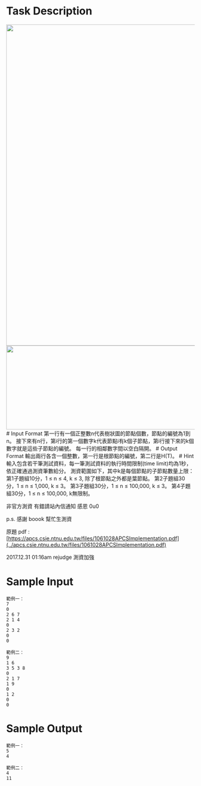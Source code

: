 # Task Description
<img src="./ShowImage_id_1068" height="857" width="1000" />

<img src="./ShowImage_id_1067" height="224" width="1000" />
# Input Format
第一行有一個正整數n代表樹狀圖的節點個數，節點的編號為1到n。  
接下來有n行，第i行的第一個數字k代表節點i有k個子節點，第i行接下來的k個數字就是這些子節點的編號。  
每一行的相鄰數字間以空白隔開。
# Output Format
輸出兩行各含一個整數，第一行是根節點的編號，第二行是H(T)。
# Hint
輸入包含若干筆測試資料，每一筆測試資料的執行時間限制(time limit)均為1秒，依正確通過測資筆數給分。  
測資範圍如下，其中k是每個節點的子節點數量上限：  
 第1子題組10分，1 ≤ n ≤ 4, k ≤ 3, 除了根節點之外都是葉節點。  
 第2子題組30分，1 ≤ n ≤ 1,000, k ≤ 3。  
 第3子題組30分，1 ≤ n ≤ 100,000, k ≤ 3。  
 第4子題組30分，1 ≤ n ≤ 100,000, k無限制。

非官方測資 有錯請站內信通知 感恩 0u0

p.s. 感謝 boook 幫忙生測資

原題 pdf : [https://apcs.csie.ntnu.edu.tw/files/1061028APCSImplementation.pdf](../apcs.csie.ntnu.edu.tw/files/1061028APCSImplementation.pdf)

2017.12.31 01:16am rejudge 測資加強
# Sample Input
```
範例一：
7 
0 
2 6 7 
2 1 4 
0 
2 3 2 
0 
0 

範例二：
9 
1 6 
3 5 3 8 
0 
2 1 7 
1 9 
0 
1 2 
0 
0 
```
# Sample Output
```
範例一：
5 
4 

範例二：
4 
11 
```

